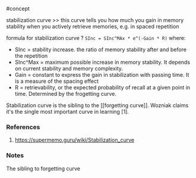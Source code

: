 #concept

stabilization curve >> this curve tells you how much you gain in memory stability when you actively retrieve memories, e.g. in spaced repetition

formula for stabilization curve
?
`SInc = SInc^MAx * e^(-Gain * R)`
where:
- SInc = stability increase. the ratio of memory  stability after and before the repetition
- SInc^Max = maximum possible increase in memory stability. It depends on current stability and memory complexity.
- Gain = constant to express the gain in stabilization with passing time. It is a measure of the spacing effect
- R = retrievability, or the expected probability of recall at a given point in time. Determined by the frogetting curve. 

Stabilization curve is the sibling to the [[forgetting curve]]. Wozniak claims it's the single most important curve in learning [1].
### References
1. https://supermemo.guru/wiki/Stabilization_curve

### Notes








The sibling to forgetting curve